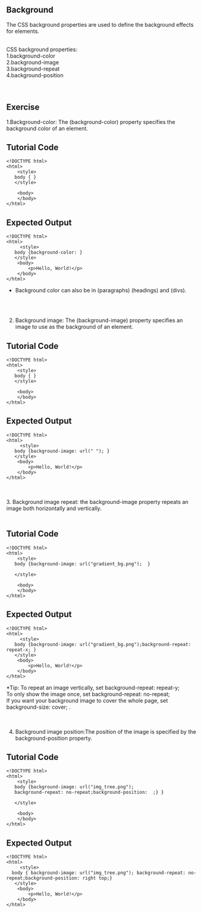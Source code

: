 Background<br>
--------

The CSS background properties are used to define the background effects for elements.<br><br>

CSS background properties:<br>
1.background-color<br>
2.background-image<br>
3.background-repeat<br>
4.background-position<br>
<br><br>


Exercise<br>
--------

1.Background-color: The (background-color) property specifies the background color of an element.<br>




Tutorial Code
-------------

    <!DOCTYPE html>
    <html>
        <style>
       body { }
       </style> 
        
        <body>
        </body>
    </html>
    
Expected Output
---------------

    <!DOCTYPE html>
    <html>
         <style>
       body {background-color: }
       </style>
        <body>
            <p>Hello, World!</p>
        </body>
    </html>

* Background color can also be in (paragraphs) (headings) and (divs).<br><br>
<br>

 2. Background image: The (background-image) property specifies an image to use as the background of an element.<br>
 
 Tutorial Code
-------------

    <!DOCTYPE html>
    <html>
        <style>
       body { }
       </style> 
        
        <body>
        </body>
    </html>
    
Expected Output
---------------

    <!DOCTYPE html>
    <html>
         <style>
       body {background-image: url(" "); }
       </style>
        <body>
            <p>Hello, World!</p>
        </body>
    </html>
    
   <br><br>
   3. Background image repeat: the background-image property repeats an image both horizontally and vertically.<br><br>
   
 Tutorial Code
-------------

    <!DOCTYPE html>
    <html>
        <style>
       body {background-image: url("gradient_bg.png");  }

       </style> 
        
        <body>
        </body>
    </html>
    
Expected Output
---------------

    <!DOCTYPE html>
    <html>
         <style>
       body {background-image: url("gradient_bg.png");background-repeat: repeat-x; } 
       </style>
        <body>
            <p>Hello, World!</p>
        </body>
    </html>
    
    
    
  *Tip: To repeat an image vertically, set background-repeat: repeat-y;<br>
       To only show the image once, set background-repeat: no-repeat;<br>
      If you want your background image to cover the whole page, set background-size: cover; .<br><br>
<br>

4. Background image position:The position of the image is specified by the background-position property.<br>

 Tutorial Code
-------------

    <!DOCTYPE html>
    <html>
        <style>
       body {background-image: url("img_tree.png"); 
       background-repeat: no-repeat;background-position:  ;} }

       </style> 
        
        <body>
        </body>
    </html>
    
Expected Output
---------------

    <!DOCTYPE html>
    <html>
         <style>
      body { background-image: url("img_tree.png"); background-repeat: no-repeat;background-position: right top;} 
       </style>
        <body>
            <p>Hello, World!</p>
        </body>
    </html>
